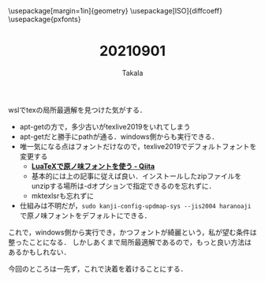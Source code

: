 ﻿---
title: 20210901
yesterday: 20210831
tomorrow: 20210902
days: 614
author: Takala
header-includes:
  - \usepackage[margin=1in]{geometry}
  - \usepackage[ISO]{diffcoeff}
  - \usepackage{pxfonts}
---


wslでtexの局所最適解を見つけた気がする．


* apt-getの方で，多少古いがtexlive2019をいれてしまう
* apt-getだと勝手にpathが通る．windows側からも実行できる．
* 唯一気になる点はフォントだけなので，texlive2019でデフォルトフォントを変更する
    * **[LuaTeXで原ノ味フォントを使う - Qiita](https://qiita.com/trueroad/items/5030c9460da71065a721)**
    * 基本的には上の記事に従えば良い．インストールしたzipファイルをunzipする場所は-dオプションで指定できるのを忘れずに．
    * mktexlsrも忘れずに
* 仕組みは不明だが，`sudo kanji-config-updmap-sys --jis2004 haranoaji`で原ノ味フォントをデフォルトにできる．


これで，windows側から実行でき，かつフォントが綺麗という，私が望む条件は整ったことになる．
しかしあくまで局所最適解であるので，もっと良い方法はあるかもしれない．


今回のところは一先ず，これで決着を着けることにする．


